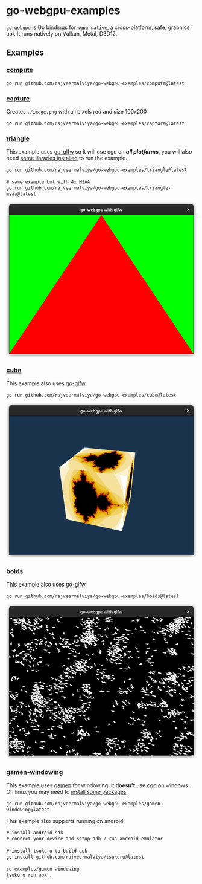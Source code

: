 # go-webgpu-examples

`go-webgpu` is Go bindings for [`wgpu-native`](https://github.com/gfx-rs/wgpu-native), a cross-platform, safe, graphics api. It runs natively on Vulkan, Metal, D3D12.

## Examples

### [compute](./compute/main.go)

```shell
go run github.com/rajveermalviya/go-webgpu-examples/compute@latest
```

### [capture](./capture/main.go)

Creates `./image.png` with all pixels red and size 100x200

```shell
go run github.com/rajveermalviya/go-webgpu-examples/capture@latest
```

### [triangle](./triangle/main.go)

This example uses [go-glfw](https://github.com/go-gl/glfw) so it will use cgo on **_all platforms_**, you will also need
[some libraries installed](https://github.com/go-gl/glfw#installation) to run the example.

```shell
go run github.com/rajveermalviya/go-webgpu-examples/triangle@latest

# same example but with 4x MSAA
go run github.com/rajveermalviya/go-webgpu-examples/triangle-msaa@latest
```

![](./triangle/image-msaa.png)

### [cube](./cube/main.go)

This example also uses [go-glfw](https://github.com/go-gl/glfw).

```shell
go run github.com/rajveermalviya/go-webgpu-examples/cube@latest
```

![](./cube/image-msaa.png)

### [boids](./boids/main.go)

This example also uses [go-glfw](https://github.com/go-gl/glfw).

```shell
go run github.com/rajveermalviya/go-webgpu-examples/boids@latest
```

![](./boids/image-msaa.png)

### [gamen-windowing](./gamen-windowing/main.go)

This example uses [gamen](https://github.com/rajveermalviya/gamen) for windowing, it **doesn't** use cgo on windows. On linux you may need to [install some packages](https://github.com/rajveermalviya/gamen#linux).

```shell
go run github.com/rajveermalviya/go-webgpu-examples/gamen-windowing@latest
```

This example also supports running on android.

```shell
# install android sdk
# connect your device and setup adb / run android emulator

# install tsukuru to build apk
go install github.com/rajveermalviya/tsukuru@latest

cd examples/gamen-windowing
tsukuru run apk .
```
